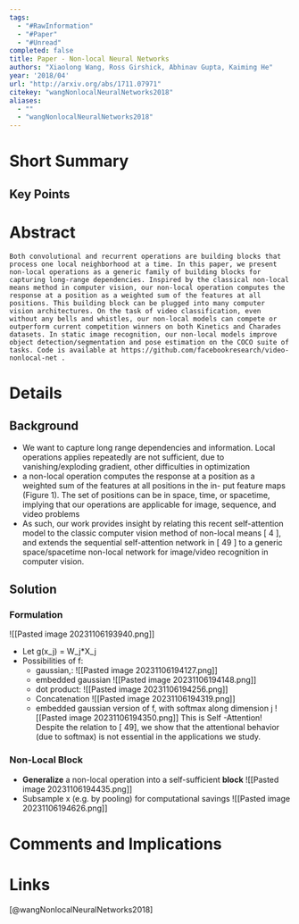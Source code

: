 ```yaml
---
tags:
  - "#RawInformation"
  - "#Paper"
  - "#Unread"
completed: false
title: Paper - Non-local Neural Networks
authors: "Xiaolong Wang, Ross Girshick, Abhinav Gupta, Kaiming He"
year: '2018/04'
url: "http://arxiv.org/abs/1711.07971"
citekey: "wangNonlocalNeuralNetworks2018"
aliases:
  - ""
  - "wangNonlocalNeuralNetworks2018"
---
```


# Short Summary

## Key Points

# Abstract
```
Both convolutional and recurrent operations are building blocks that process one local neighborhood at a time. In this paper, we present non-local operations as a generic family of building blocks for capturing long-range dependencies. Inspired by the classical non-local means method in computer vision, our non-local operation computes the response at a position as a weighted sum of the features at all positions. This building block can be plugged into many computer vision architectures. On the task of video classification, even without any bells and whistles, our non-local models can compete or outperform current competition winners on both Kinetics and Charades datasets. In static image recognition, our non-local models improve object detection/segmentation and pose estimation on the COCO suite of tasks. Code is available at https://github.com/facebookresearch/video-nonlocal-net .
```
# Details
## Background
- We want to capture long range dependencies and information. Local operations applies repeatedly are not sufficient, due to vanishing/exploding gradient, other difficulties in optimization
- a non-local operation computes the response at a position as a weighted sum of the features at all positions in the in- put feature maps (Figure 1). The set of positions can be in space, time, or spacetime, implying that our operations are applicable for image, sequence, and video problems
- As such, our work provides insight by relating this recent self-attention model to the classic computer vision method of non-local means [ 4 ], and extends the sequential self-attention network in [ 49 ] to a generic space/spacetime non-local network for image/video recognition in computer vision.

## Solution

### Formulation
![[Pasted image 20231106193940.png]]
* Let g(x_j) = W_j\*X_j 
* Possibilities of f:
	- gaussian,: ![[Pasted image 20231106194127.png]]
	- embedded gaussian ![[Pasted image 20231106194148.png]]
	- dot product: ![[Pasted image 20231106194256.png]]
	- Concatenation ![[Pasted image 20231106194319.png]]
	- embedded gaussian version of f, with softmax along dimension j ![[Pasted image 20231106194350.png]]
This is Self -Attention!
Despite the relation to \[ 49], we show that the attentional behavior (due to softmax) is not essential in the applications we study.

### Non-Local Block
- **Generalize** a non-local operation into a self-sufficient **block**
![[Pasted image 20231106194435.png]]
- Subsample x (e.g. by pooling) for computational savings
![[Pasted image 20231106194626.png]]


# Comments and Implications

# Links
[@wangNonlocalNeuralNetworks2018]